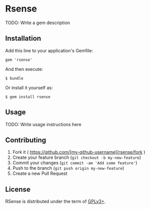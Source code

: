 # Rsense

TODO: Write a gem description

## Installation

Add this line to your application's Gemfile:

    gem 'rsense'

And then execute:

    $ bundle

Or install it yourself as:

    $ gem install rsense

## Usage

TODO: Write usage instructions here

## Contributing

1. Fork it ( https://github.com/[my-github-username]/rsense/fork )
2. Create your feature branch (`git checkout -b my-new-feature`)
3. Commit your changes (`git commit -am 'Add some feature'`)
4. Push to the branch (`git push origin my-new-feature`)
5. Create a new Pull Request

## License

RSense is distributed under the term of
[GPLv3+](http://gplv3.fsf.org/).
